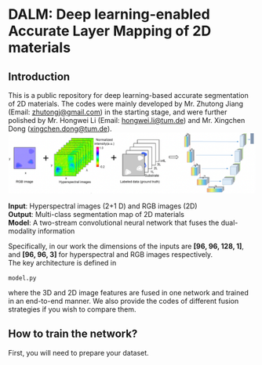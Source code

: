 # DALM: Deep learning-enabled Accurate Layer Mapping of 2D materials
## Introduction
This is a public repository for deep learning-based accurate segmentation of 2D materials. The codes were mainly developed by Mr. Zhutong Jiang (Email: zhutongj@gmail.com) in the starting stage, and were further polished by Mr. Hongwei Li (Email: hongwei.li@tum.de) and Mr. Xingchen Dong (xingchen.dong@tum.de). 
![Framework](./framework.png)

<b>Input</b>: Hyperspectral images (2+1 D) and RGB images (2D) \
<b>Output</b>: Multi-class segmentation map of 2D materials \
<b>Model</b>: A two-stream convolutional neural network that fuses the dual-modality information

Specifically, in our work the dimensions of the inputs are <b>[96, 96, 128, 1]</b>, and <b>[96, 96, 3]</b> for hyperspectral and RGB images respectively.  
The key architecture is defined in
```
model.py
```
where the 3D and 2D image features are fused in one network and trained in an end-to-end manner. We also provide the codes of different fusion strategies if you wish to compare them. 


## How to train the network? 
First, you will need to prepare your dataset. 

